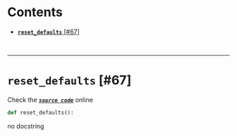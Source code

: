 



Contents
========

* [**`reset_defaults`** [#67]](#reset_defaults-67)


&nbsp;

--------
# **`reset_defaults`** [#67]
  
Check the [***``source code``***](https://github.com/BrancoLab/BrainRender/tree/brainglobeintegration/blob/master/brainrender/__init__.py#L67) online

```python
def reset_defaults():
```  


no docstring